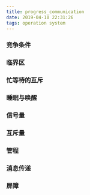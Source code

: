 ```yaml
---
title: progress_communication
date: 2019-04-10 22:31:26
tags: operation system
---
```

### 竞争条件
### 临界区
### 忙等待的互斥
### 睡眠与唤醒
### 信号量
### 互斥量
### 管程
### 消息传递
### 屏障
